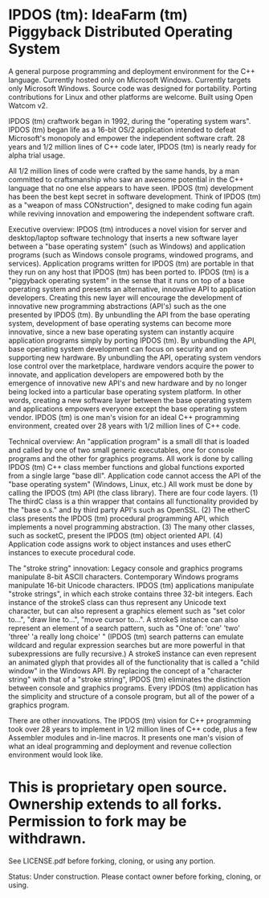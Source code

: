 # IPDOS (tm): IdeaFarm (tm) Piggyback Distributed Operating System
 A general purpose programming and deployment environment for the C++ language.
 Currently hosted only on Microsoft Windows.
 Currently targets only Microsoft Windows.
 Source code was designed for portability.
 Porting contributions for Linux and other platforms are welcome.
 Built using Open Watcom v2.

IPDOS (tm) craftwork began in 1992, during the "operating system wars".
IPDOS (tm) began life as a 16-bit OS/2 application intended to defeat Microsoft's monopoly and empower the independent software craft.
 28 years and 1/2 million lines of C++ code later, IPDOS (tm) is nearly ready for alpha trial usage.

All 1/2 million lines of code were crafted by the same hands, by a man committed to craftsmanship who saw an awesome potential in the C++ language that no one else appears to have seen.
 IPDOS (tm) development has been the best kept secret in software development.
 Think of IPDOS (tm) as a "weapon of mass CONstruction", designed to make coding fun again while reviving innovation and empowering the independent software craft.

Executive overview:
 IPDOS (tm) introduces a novel vision for server and desktop/laptop software technology that inserts a new software layer between a "base operating system" (such as Windows) and application programs (such as Windows console programs, windowed programs, and services).
 Application programs written for IPDOS (tm) are portable in that they run on any host that IPDOS (tm) has been ported to.
 IPDOS (tm) is a "piggyback operating system" in the sense that it runs on top of a base operating system and presents an alternative, innovative API to application developers.
 Creating this new layer will encourage the development of innovative new programming abstractions (API's) such as the one presented by IPDOS (tm).
 By unbundling the API from the base operating system, development of base operating systems can become more innovative, since a new base operating system can instantly acquire application programs simply by porting IPDOS (tm).
 By unbundling the API, base operating system development can focus on security and on supporting new hardware.
 By unbundling the API, operating system vendors lose control over the marketplace, hardware vendors acquire the power to innovate, and application developers are empowered both by the emergence of innovative new API's and new hardware and by no longer being locked into a particular base operating system platform.
 In other words, creating a new software layer between the base operating system and applications empowers everyone except the base operating system vendor.
 IPDOS (tm) is one man's vision for an ideal C++ programming environment, created over 28 years with 1/2 million lines of C++ code.

Technical overview:
 An "application program" is a small dll that is loaded and called by one of two small generic executables, one for console programs and the other for graphics programs.
 All work is done by calling IPDOS (tm) C++ class member functions and global functions exported from a single large "base dll".
 Application code cannot access the API of the "base operating system" (Windows, Linux, etc.)
 All work must be done by calling the IPDOS (tm) API (the class library).
 There are four code layers.
 (1) The thirdC class is a thin wrapper that contains all functionality provided by the "base o.s." and by third party API's such as OpenSSL.
 (2) The etherC class presents the IPDOS (tm) procedural programming API, which implements a novel programming abstraction.
 (3) The many other classes, such as socketC, present the IPDOS (tm) object oriented API.
 (4) Application code assigns work to object instances and uses etherC instances to execute procedural code.

The "stroke string" innovation:
 Legacy console and graphics programs manipulate 8-bit ASCII characters.
 Contemporary Windows programs manipulate 16-bit Unicode characters.
 IPDOS (tm) applications manipulate "stroke strings", in which each stroke contains three 32-bit integers.
 Each instance of the strokeS class can thus represent any Unicode text character, but can also represent a graphics element such as "set color to...", "draw line to...", "move cursor to...".
 A strokeS instance can also represent an element of a search pattern, such as "One of: 'one' 'two' 'three' 'a really long choice' "
 (IPDOS (tm) search patterns can emulate wildcard and regular expression searches but are more powerful in that subexpressions are fully recursive.)
 A strokeS instance can even represent an animated glyph that provides all of the functionality that is called a "child window" in the Windows API.
 By replacing the concept of a "character string" with that of a "stroke string", IPDOS (tm) eliminates the distinction between console and graphics programs.
 Every IPDOS (tm) application has the simplicity and structure of a console program, but all of the power of a graphics program.

There are other innovations.
 The IPDOS (tm) vision for C++ programming took over 28 years to implement in 1/2 million lines of C++ code, plus a few Assembler modules and in-line macros.
 It presents one man's vision of what an ideal programming and deployment and revenue collection environment would look like.

# This is proprietary open source.  Ownership extends to all forks.  Permission to fork may be withdrawn.
 See LICENSE.pdf before forking, cloning, or using any portion.

Status:  Under construction.  Please contact owner before forking, cloning, or using.


